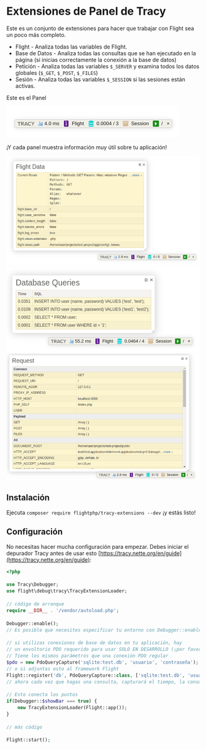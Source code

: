 # Extensiones de Panel de Tracy

Este es un conjunto de extensiones para hacer que trabajar con Flight sea un poco más completo.

- Flight - Analiza todas las variables de Flight.
- Base de Datos - Analiza todas las consultas que se han ejecutado en la página (si inicias correctamente la conexión a la base de datos)
- Petición - Analiza todas las variables `$_SERVER` y examina todos los datos globales (`$_GET`, `$_POST`, `$_FILES`)
- Sesión - Analiza todas las variables `$_SESSION` si las sesiones están activas.

Este es el Panel

![Barra de Flight](https://raw.githubusercontent.com/flightphp/tracy-extensions/master/flight-tracy-bar.png)

¡Y cada panel muestra información muy útil sobre tu aplicación!

![Datos de Flight](https://raw.githubusercontent.com/flightphp/tracy-extensions/master/flight-var-data.png)
![Base de Datos de Flight](https://raw.githubusercontent.com/flightphp/tracy-extensions/master/flight-db.png)
![Petición de Flight](https://raw.githubusercontent.com/flightphp/tracy-extensions/master/flight-request.png)

Instalación
-------
Ejecuta `composer require flightphp/tracy-extensions --dev` ¡y estás listo!

Configuración
-------
No necesitas hacer mucha configuración para empezar. Debes iniciar el depurador Tracy antes de usar esto [https://tracy.nette.org/en/guide](https://tracy.nette.org/en/guide):

```php
<?php

use Tracy\Debugger;
use flight\debug\tracy\TracyExtensionLoader;

// código de arranque
require __DIR__ . '/vendor/autoload.php';

Debugger::enable();
// Es posible que necesites especificar tu entorno con Debugger::enable(Debugger::DEVELOPMENT)

// si utilizas conexiones de base de datos en tu aplicación, hay
// un envoltorio PDO requerido para usar SOLO EN DESARROLLO (¡por favor, no en producción!)
// Tiene los mismos parámetros que una conexión PDO regular
$pdo = new PdoQueryCapture('sqlite:test.db', 'usuario', 'contraseña');
// o si adjuntas esto al framework Flight
Flight::register('db', PdoQueryCapture::class, ['sqlite:test.db', 'usuario', 'contraseña']);
// ahora cada vez que hagas una consulta, capturará el tiempo, la consulta y los parámetros

// Esto conecta los puntos
if(Debugger::$showBar === true) {
	new TracyExtensionLoader(Flight::app());
}

// más código

Flight::start();
```